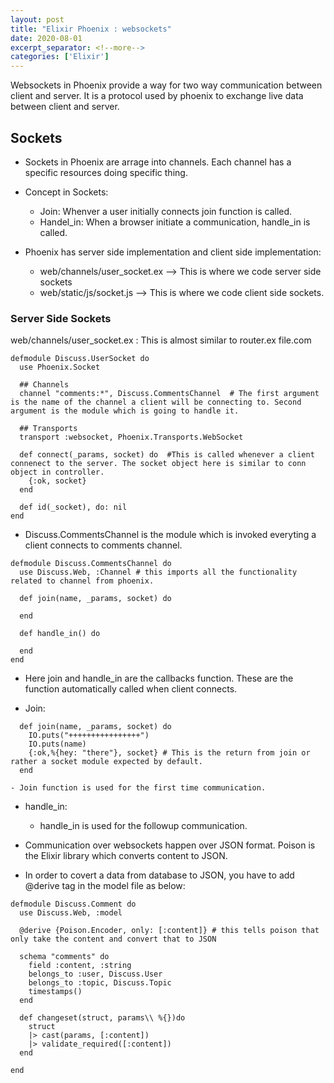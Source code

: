 ```yaml
---
layout: post
title: "Elixir Phoenix : websockets"
date: 2020-08-01
excerpt_separator: <!--more-->
categories: ['Elixir']
---
```


Websockets in Phoenix provide a way for two way communication between client and server. It is a protocol used by phoenix to exchange live data between client and server.

<!--more-->

## Sockets
- Sockets in Phoenix are arrage into channels. Each channel has a specific resources doing specific thing.

- Concept in Sockets:
    - Join: Whenver a user initially connects join function is called.
    - Handel_in: When a browser initiate a communication, handle_in is called.

- Phoenix has server side implementation and client side implementation:
    - web/channels/user_socket.ex --> This is where we code server side sockets
    - web/static/js/socket.js --> This is where we code client side sockets.

### Server Side Sockets
web/channels/user_socket.ex : This is almost similar to router.ex file.com


```
defmodule Discuss.UserSocket do
  use Phoenix.Socket

  ## Channels
  channel "comments:*", Discuss.CommentsChannel  # The first argument is the name of the channel a client will be connecting to. Second argument is the module which is going to handle it.

  ## Transports
  transport :websocket, Phoenix.Transports.WebSocket

  def connect(_params, socket) do  #This is called whenever a client connenect to the server. The socket object here is similar to conn object in controller.
    {:ok, socket}
  end

  def id(_socket), do: nil
end
```

- Discuss.CommentsChannel is the module which is invoked everyting a client connects to comments channel.

```
defmodule Discuss.CommentsChannel do
  use Discuss.Web, :Channel # this imports all the functionality related to channel from phoenix.

  def join(name, _params, socket) do

  end

  def handle_in() do

  end
end
```

- Here join and handle_in are the callbacks function. These are the function automatically called when client connects.

- Join: 
```
  def join(name, _params, socket) do
    IO.puts("++++++++++++++++")
    IO.puts(name)
    {:ok,%{hey: "there"}, socket} # This is the return from join or rather a socket module expected by default.
  end
```
    - Join function is used for the first time communication.

- handle_in:
    - handle_in is used for the followup communication.


- Communication over websockets happen over JSON format. Poison is the Elixir library which converts content to JSON.

- In order to covert a data from database to JSON, you have to add @derive tag in the model file as below:

```
defmodule Discuss.Comment do
  use Discuss.Web, :model

  @derive {Poison.Encoder, only: [:content]} # this tells poison that only take the content and convert that to JSON

  schema "comments" do
    field :content, :string
    belongs_to :user, Discuss.User
    belongs_to :topic, Discuss.Topic
    timestamps()
  end

  def changeset(struct, params\\ %{})do
    struct
    |> cast(params, [:content])
    |> validate_required([:content])
  end

end
```


